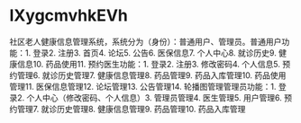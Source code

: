 # IXygcmvhkEVh
社区老人健康信息管理系统，系统分为（身份）：普通用户、管理员。普通用户功能：1. 登录2. 注册3. 首页4. 论坛5. 公告6. 医保信息7. 个人中心8. 就诊历史9. 健康信息10. 药品使用11. 预约医生功能：1. 登录2. 注册3. 修改密码4. 个人信息5. 预约管理6. 就诊历史管理7. 健康信息管理8. 药品管理9. 药品入库管理10. 药品使用管理11. 医保信息管理12. 论坛管理13. 公告管理14. 轮播图管理管理员功能：1. 登录2. 个人中心（修改密码、个人信息）3. 管理员管理4. 医生管理5. 用户管理6. 预约管理7. 就诊历史管理8. 健康信息管理9. 药品管理10. 药品入库管理
